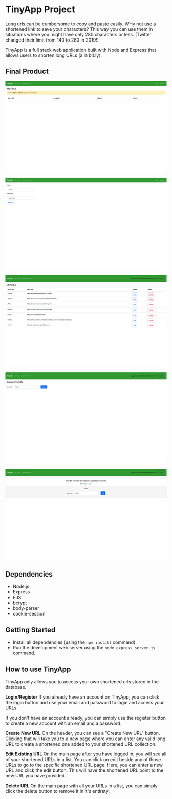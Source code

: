 # TinyApp Project

Long urls can be cumbersome to copy and paste easily. 
WHy not use a shortened link to save your characters? 
This way you can use them in situations where you might have only 280 characters or less. 
(Twitter changed their limit from 140 to 280 in 2019!)

TinyApp is a full stack web application built with Node and Express that allows users to shorten long URLs (à la bit.ly).

## Final Product
!["URLs Index Page when first opening site."](https://github.com/adrianetodesign/tinyapp/blob/main/docs/urls-page-blank.png)

!["Registration page."](https://github.com/adrianetodesign/tinyapp/blob/main/docs/register-page.png)

!["URLs Index Page when logged in."](https://github.com/adrianetodesign/tinyapp/blob/main/docs/urls-page.png)

!["Create a new short URL page."](https://github.com/adrianetodesign/tinyapp/blob/main/docs/create-url-page.png)

!["Edit an existing short URL page."](https://github.com/adrianetodesign/tinyapp/blob/main/docs/edit-url-page.png)

## Dependencies

- Node.js
- Express
- EJS
- bcrypt
- body-parser
- cookie-session

## Getting Started

- Install all dependencies (using the `npm install` command).
- Run the development web server using the `node express_server.js` command.

## How to use TinyApp
TinyApp only allows you to access your own shortened urls stored in the database.

**Login/Register**
If you already have an account on TinyApp, you can click the login button and use your email and password to login and access your URLs.

If you don't have an account already, you can simply use the register button to create a new account with an email and a password.

**Create New URL**
On the header, you can see a "Create New URL" button. 
Clicking that will take you to a new page where you can enter any valid long URL to create a shortened one added to your shortened URL collection.

**Edit Existing URL**
On the main page after you have logged in, you will see all of your shortened URLs in a list. 
You can click on edit beside any of those URLs to go to the specific shortened URL page.
Here, you can enter a new URL and click the edit button. This will have the shortened URL point to the new URL you have provided.

**Delete URL**
On the main page with all your URLs in a list, you can simply click the delete button to remove it in it's entirety.

<!-- This is the water, and this is the well. Drink deep, and descend. The horse is the eyes of the white and dark within. -->